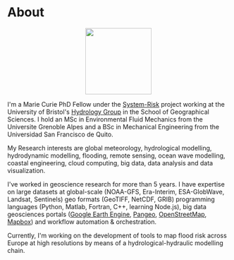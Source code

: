 # About

<center><img src="https://jsosa.github.io/dat/sosaphoto.png" width="150"></center>

I'm a Marie Curie PhD Fellow under the [System-Risk](https://system-risk.eu/) project working at the University of Bristol's [Hydrology Group](http://www.bris.ac.uk/geography/research/hydrology/)
in the School of Geographical Sciences. I hold an MSc in Environmental Fluid Mechanics from the Universite Grenoble Alpes and a BSc in Mechanical Engineering from the Universidad San Francisco de Quito.

My Research interests are global meteorology, hydrological modelling, hydrodynamic modelling, flooding, remote sensing, ocean wave modelling, coastal engineering, cloud computing, big data, data analysis and data visualization.

I've worked in geoscience research for more than 5 years. I have expertise on large datasets at global-scale (NOAA-GFS, Era-Interim, ESA-GlobWave, Landsat, Sentinels) geo formats (GeoTIFF, NetCDF, GRIB) programming languages (Python, Matlab, Fortran, C++, learning Node.js), big data geosciences portals ([Google Earth Engine](https://earthengine.google.com/), [Pangeo](http://pangeo-data.org/), [OpenStreetMap](https://www.openstreetmap.org/), [Mapbox](https://www.mapbox.com/)) and workflow automation & orchestration.

Currently, I'm working on the development of tools to map flood risk across Europe at high resolutions by means of a hydrological-hydraulic modelling chain.

